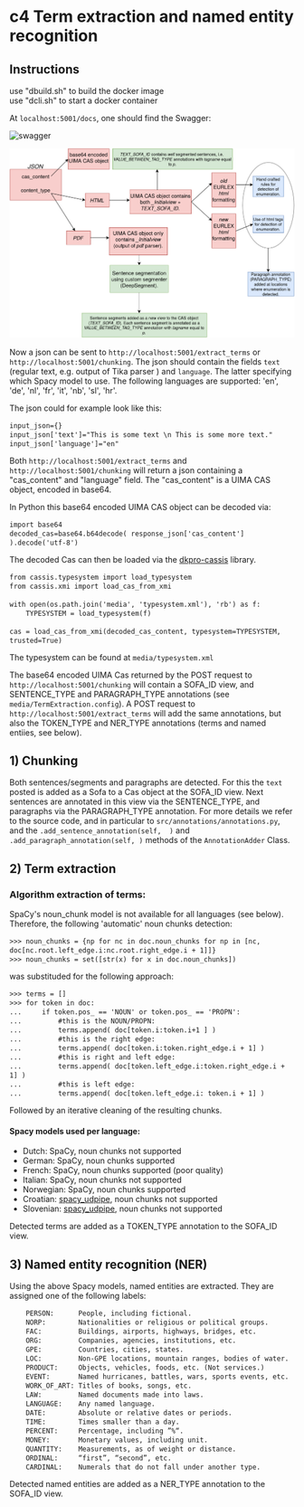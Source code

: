 # c4 Term extraction and named entity recognition

Instructions
------------

use "dbuild.sh" to build the docker image <br />
use "dcli.sh" to start a docker container


At `localhost:5001/docs`, one should find the Swagger:

![swagger](https://github.com/CrossLangNV/C4C_term_extraction/tree/main/media/swagger.png?raw=true)


![overview](https://github.com/CrossLangNV/DGFISMA_paragraph_detection/blob/master/tests/test_files/images/par_detect.png?raw=true)


Now a json can be sent to `http://localhost:5001/extract_terms` or `http://localhost:5001/chunking`. The json should contain the fields `text` (regular text, e.g. output of Tika parser ) and `language`. The latter specifying which Spacy model to use. The following languages are supported: 'en', 'de', 'nl', 'fr', 'it', 'nb', 'sl', 'hr'.

The json could for example look like this:

```
input_json={}
input_json['text']="This is some text \n This is some more text."
input_json['language']="en"
```

Both `http://localhost:5001/extract_terms` and `http://localhost:5001/chunking` will return a json containing a "cas_content" and "language" field. The "cas_content" is a UIMA CAS object, encoded in base64.

In Python this base64 encoded UIMA CAS object can be decoded via:

```
import base64
decoded_cas=base64.b64decode( response_json['cas_content'] ).decode('utf-8')
```

The decoded Cas can then be loaded via the [dkpro-cassis](https://github.com/dkpro/dkpro-cassis) library.

```
from cassis.typesystem import load_typesystem
from cassis.xmi import load_cas_from_xmi

with open(os.path.join('media', 'typesystem.xml'), 'rb') as f:
    TYPESYSTEM = load_typesystem(f)
    
cas = load_cas_from_xmi(decoded_cas_content, typesystem=TYPESYSTEM, trusted=True)
```

The typesystem can be found at `media/typesystem.xml`

The base64 encoded UIMA Cas returned by the POST request to `http://localhost:5001/chunking` will contain a SOFA_ID view, and SENTENCE_TYPE and PARAGRAPH_TYPE annotations (see `media/TermExtraction.config`). A POST request to `http://localhost:5001/extract_terms` will add the same annotations, but also the TOKEN_TYPE and NER_TYPE annotations (terms and named entiies, see below).

## 1) Chunking

Both sentences/segments and paragraphs are detected. For this the `text` posted is added as a Sofa to a Cas object at the SOFA_ID view. Next sentences are annotated in this view via the SENTENCE_TYPE, and paragraphs via the PARAGRAPH_TYPE annotation. For more details we refer to the source code, and in particular to `src/annotations/annotations.py`, and the `.add_sentence_annotation(self,  )` and `.add_paragraph_annotation(self, )` methods of the `AnnotationAdder` Class.

## 2) Term extraction


### Algorithm extraction of terms:
SpaCy's noun_chunk model is not available for all languages (see below). 
Therefore, the following 'automatic' noun chunks detection: 
```
>>> noun_chunks = {np for nc in doc.noun_chunks for np in [nc, doc[nc.root.left_edge.i:nc.root.right_edge.i + 1]]}
>>> noun_chunks = set([str(x) for x in doc.noun_chunks])
```
was substituded for the following approach:
```
>>> terms = []
>>> for token in doc:
...     if token.pos_ == 'NOUN' or token.pos_ == 'PROPN':
...         #this is the NOUN/PROPN:
...         terms.append( doc[token.i:token.i+1 ] )
...         #this is the right edge:
...         terms.append( doc[token.i:token.right_edge.i + 1] )
...         #this is right and left edge:
...         terms.append( doc[token.left_edge.i:token.right_edge.i + 1] )
...         #this is left edge:
...         terms.append( doc[token.left_edge.i: token.i + 1] )
```

Followed by an iterative cleaning of the resulting chunks.

#### Spacy models used per language:
- Dutch: SpaCy, noun chunks not supported
- German: SpaCy, noun chunks supported
- French: SpaCy, noun chunks supported (poor quality)
- Italian: SpaCy, noun chunks not supported
- Norwegian: SpaCy, noun chunks supported
- Croatian: [spacy_udpipe](https://github.com/TakeLab/spacy-udpipe), noun chunks not supported
- Slovenian: [spacy_udpipe](https://github.com/TakeLab/spacy-udpipe), noun chunks not supported

Detected terms are added as a TOKEN_TYPE annotation to the SOFA_ID view.

## 3) Named entity recognition (NER)

Using the above Spacy models, named entities are extracted. They are assigned one of the following labels:

        PERSON:      People, including fictional.
        NORP:        Nationalities or religious or political groups.
        FAC:         Buildings, airports, highways, bridges, etc.
        ORG:         Companies, agencies, institutions, etc.
        GPE:         Countries, cities, states.
        LOC:         Non-GPE locations, mountain ranges, bodies of water.
        PRODUCT:     Objects, vehicles, foods, etc. (Not services.)
        EVENT:       Named hurricanes, battles, wars, sports events, etc.
        WORK_OF_ART: Titles of books, songs, etc.
        LAW:         Named documents made into laws.
        LANGUAGE:    Any named language.
        DATE:        Absolute or relative dates or periods.
        TIME:        Times smaller than a day.
        PERCENT:     Percentage, including ”%“.
        MONEY:       Monetary values, including unit.
        QUANTITY:    Measurements, as of weight or distance.
        ORDINAL:     “first”, “second”, etc.
        CARDINAL:    Numerals that do not fall under another type.

Detected named entities are added as a NER_TYPE annotation to the SOFA_ID view.

